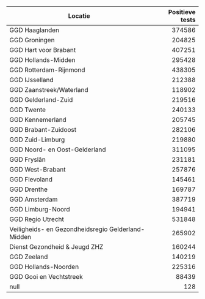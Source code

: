 | Locatie | Positieve tests |
|---------|----------------:|
| GGD Haaglanden                           | 374586 |
| GGD Groningen                            | 204825 |
| GGD Hart voor Brabant                    | 407251 |
| GGD Hollands-Midden                      | 295428 |
| GGD Rotterdam-Rijnmond                   | 438305 |
| GGD IJsselland                           | 212388 |
| GGD Zaanstreek/Waterland                 | 118902 |
| GGD Gelderland-Zuid                      | 219516 |
| GGD Twente                               | 240133 |
| GGD Kennemerland                         | 205745 |
| GGD Brabant-Zuidoost                     | 282106 |
| GGD Zuid-Limburg                         | 219880 |
| GGD Noord- en Oost-Gelderland            | 311095 |
| GGD Fryslân                              | 231181 |
| GGD West-Brabant                         | 257876 |
| GGD Flevoland                            | 145461 |
| GGD Drenthe                              | 169787 |
| GGD Amsterdam                            | 387719 |
| GGD Limburg-Noord                        | 194941 |
| GGD Regio Utrecht                        | 531848 |
| Veiligheids- en Gezondheidsregio Gelderland-Midden | 265902 |
| Dienst Gezondheid & Jeugd ZHZ            | 160244 |
| GGD Zeeland                              | 140219 |
| GGD Hollands-Noorden                     | 225316 |
| GGD Gooi en Vechtstreek                  | 88439 |
| null                                     |   128 |

